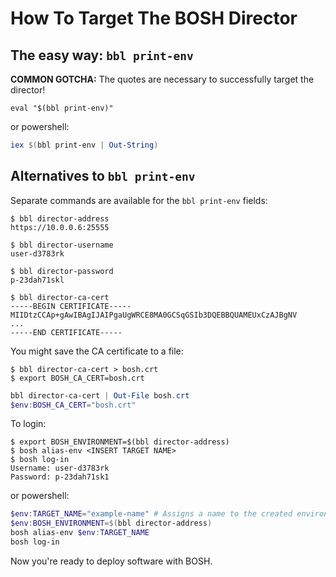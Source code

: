 # How To Target The BOSH Director

## The easy way: `bbl print-env`

**COMMON GOTCHA:** The quotes are necessary to successfully target the director!
```
eval "$(bbl print-env)"
```

or powershell:

```powershell
iex $(bbl print-env | Out-String)
```
## Alternatives to `bbl print-env`

Separate commands are available for the `bbl print-env` fields:

```
$ bbl director-address
https://10.0.0.6:25555

$ bbl director-username
user-d3783rk

$ bbl director-password
p-23dah71skl

$ bbl director-ca-cert
-----BEGIN CERTIFICATE-----
MIIDtzCCAp+gAwIBAgIJAIPgaUgWRCE8MA0GCSqGSIb3DQEBBQUAMEUxCzAJBgNV
...
-----END CERTIFICATE-----
```

You might save the CA certificate to a file:

```
$ bbl director-ca-cert > bosh.crt
$ export BOSH_CA_CERT=bosh.crt
```

```powershell
bbl director-ca-cert | Out-File bosh.crt
$env:BOSH_CA_CERT="bosh.crt"
```

To login:

```
$ export BOSH_ENVIRONMENT=$(bbl director-address)
$ bosh alias-env <INSERT TARGET NAME>
$ bosh log-in
Username: user-d3783rk
Password: p-23dah71sk1
```

or powershell:

```powershell
$env:TARGET_NAME="example-name" # Assigns a name to the created environment for easier access.
$env:BOSH_ENVIRONMENT=$(bbl director-address)
bosh alias-env $env:TARGET_NAME
bosh log-in
```

Now you're ready to deploy software with BOSH.

